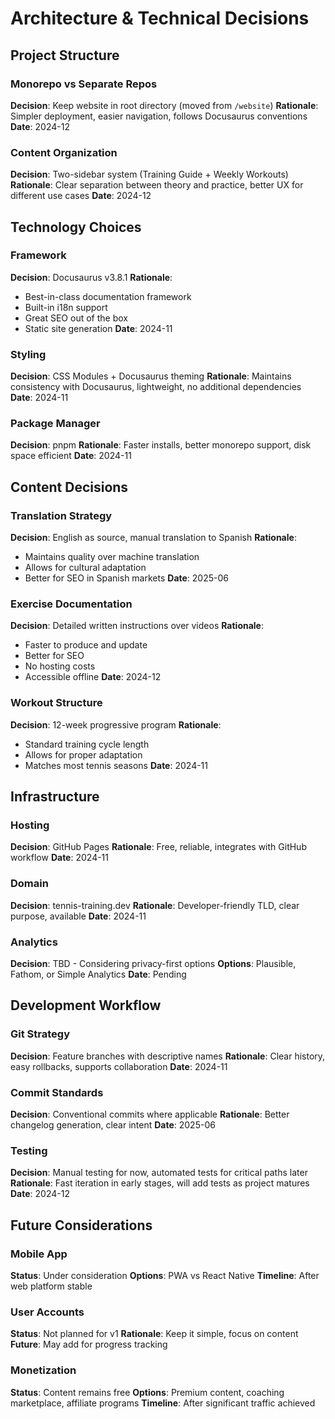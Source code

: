 # Architecture & Technical Decisions

## Project Structure

### Monorepo vs Separate Repos
**Decision**: Keep website in root directory (moved from `/website`)
**Rationale**: Simpler deployment, easier navigation, follows Docusaurus conventions
**Date**: 2024-12

### Content Organization
**Decision**: Two-sidebar system (Training Guide + Weekly Workouts)
**Rationale**: Clear separation between theory and practice, better UX for different use cases
**Date**: 2024-12

## Technology Choices

### Framework
**Decision**: Docusaurus v3.8.1
**Rationale**: 
- Best-in-class documentation framework
- Built-in i18n support
- Great SEO out of the box
- Static site generation
**Date**: 2024-11

### Styling
**Decision**: CSS Modules + Docusaurus theming
**Rationale**: Maintains consistency with Docusaurus, lightweight, no additional dependencies
**Date**: 2024-11

### Package Manager
**Decision**: pnpm
**Rationale**: Faster installs, better monorepo support, disk space efficient
**Date**: 2024-11

## Content Decisions

### Translation Strategy
**Decision**: English as source, manual translation to Spanish
**Rationale**: 
- Maintains quality over machine translation
- Allows for cultural adaptation
- Better for SEO in Spanish markets
**Date**: 2025-06

### Exercise Documentation
**Decision**: Detailed written instructions over videos
**Rationale**:
- Faster to produce and update
- Better for SEO
- No hosting costs
- Accessible offline
**Date**: 2024-12

### Workout Structure
**Decision**: 12-week progressive program
**Rationale**: 
- Standard training cycle length
- Allows for proper adaptation
- Matches most tennis seasons
**Date**: 2024-11

## Infrastructure

### Hosting
**Decision**: GitHub Pages
**Rationale**: Free, reliable, integrates with GitHub workflow
**Date**: 2024-11

### Domain
**Decision**: tennis-training.dev
**Rationale**: Developer-friendly TLD, clear purpose, available
**Date**: 2024-11

### Analytics
**Decision**: TBD - Considering privacy-first options
**Options**: Plausible, Fathom, or Simple Analytics
**Date**: Pending

## Development Workflow

### Git Strategy
**Decision**: Feature branches with descriptive names
**Rationale**: Clear history, easy rollbacks, supports collaboration
**Date**: 2024-11

### Commit Standards
**Decision**: Conventional commits where applicable
**Rationale**: Better changelog generation, clear intent
**Date**: 2025-06

### Testing
**Decision**: Manual testing for now, automated tests for critical paths later
**Rationale**: Fast iteration in early stages, will add tests as project matures
**Date**: 2024-12

## Future Considerations

### Mobile App
**Status**: Under consideration
**Options**: PWA vs React Native
**Timeline**: After web platform stable

### User Accounts
**Status**: Not planned for v1
**Rationale**: Keep it simple, focus on content
**Future**: May add for progress tracking

### Monetization
**Status**: Content remains free
**Options**: Premium content, coaching marketplace, affiliate programs
**Timeline**: After significant traffic achieved